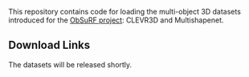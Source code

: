This repository contains code for loading the multi-object 3D datasets introduced for the [ObSuRF project](https://stelzner.github.io/obsurf/): CLEVR3D and Multishapenet.

## Download Links
The datasets will be released shortly.
